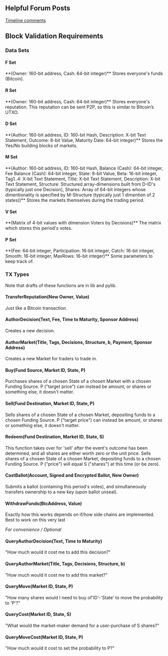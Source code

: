 
<h2>Helpful Forum Posts</h2>

[Timeline comments](http://forum.truthcoin.info/index.php/topic,14.msg103.html#msg103)

<h2>Block Validation Requirements</h2>
<h3>Data Sets</h3>

<h4>F Set</h4>
**(Owner: 160-bit address, Cash: 64-bit integer)**  
Stores everyone's funds (Bitcoin).
<h4>R Set</h4>
**(Owner: 160-bit address, Cash: 64-bit integer)**  
Stores everyone's reputation. This reputation can be sent P2P, so this is similar to Bitcoin’s UTXO.
<h4>D Set</h4>
**(Author: 160-bit address, ID: 160-bit Hash, Description: X-bit Text Statement, Outcome: 8-bit Value, Maturity Date: 64-bit integer)**  
Stores the Yes/No building blocks of markets.
<h4>M Set</h4>
**(Author: 160-bit address, ID: 160-bit Hash, Balance (Cash): 64-bit integer, Fee Balance (Cash): 64-bit integer, State: 8-bit Value, Beta: 16-bit integer, Tag1..4: X-bit Text Statement, Title: X-bit Text Statement, Description: X-bit Text Statement, Structure: Structured array-dimensions built from D-ID's (typically just one Decision), Shares: Array of 64-bit integers whose dimentionality is specified by M-Structure (typically just 1 dimention of 2 states))**  
Stores the markets themselves during the trading period.
<h4>V Set</h4>
**(Matrix of 4-bit values with dimension Voters by Decisions)**  
The matrix which stores this period's votes.
<h4>P Set</h4>
**(Fee: 64-bit integer, Participation: 16-bit integer, Catch: 16-bit integer, Smooth: 16-bit integer, MaxRows: 16-bit integer)**
Some parameters to keep track of.


<h3>TX Types</h3>

Note that drafts of these functions are in lib and pylib. 

<h4>TransferReputation(New Owner, Value)</h4>
Just like a Bitcoin transaction.

<h4>AuthorDecision(Text, Fee, Time to Maturity, Sponsor Address)</h4>
Creates a new decision.

<h4>AuthorMarket(Title, Tags, Decisions, Structure, b, Payment, Sponsor Address)</h4>
Creates a new Market for traders to trade in.


<h4>Buy(Fund Source, Market ID, State, P)</h4>
Purchases shares of a chosen State of a chosen Market with a chosen Funding Source. P ("target price") can instead be amount, or shares or something else, it doesn't matter.

<h4>Sell(Fund Destination, Market ID, State, P)</h4>
Sells shares of a chosen State of a chosen Market, depositing funds to a chosen Funding Source. P ("target price") can instead be amount, or shares or something else, it doesn't matter.

<h4>Redeem(Fund Destination, Market ID, State, S)</h4>
This function takes over for 'sell' after the event's outcome has been determined, and all shares are either worth zero or the unit price. Sells shares of a chosen State of a chosen Market, depositing funds to a chosen Funding Source.
P ("price")  will equal S ("shares") at this time (or be zero).

<h4>CastBallot(Account, Signed and Encrypted Ballot, New Owner)</h4>
Submits a ballot (containing this period's votes), and simultaneously transfers ownership to a new key (upon ballot unseal).

<h4>WithdrawFunds(BtcAddress, Value)</h4>
Exactly how this works depends on if/how side chains are implemented. Best to work on this very last  

*For convenience / Optional*

<h4>QueryAuthorDecision(Text, Time to Maturity)</h4>
"How much would it cost me to add this decision?"

<h4>QueryAuthorMarket(Title, Tags, Decisions, Structure, b)</h4>
"How much would it cost me to add this market?"

<h4>QueryMove(Market ID, State, P)</h4>
"How many shares would I need to buy of'ID'-'State' to move the probability to 'P'?"

<h4>QueryCost(Market ID, State, S)</h4>
"What would the market-maker demand for a user-purchase of S shares?"

<h4>QueryMoveCost(Market ID, State, P)</h4>
"How much would it cost to set the probability to P?"



    


